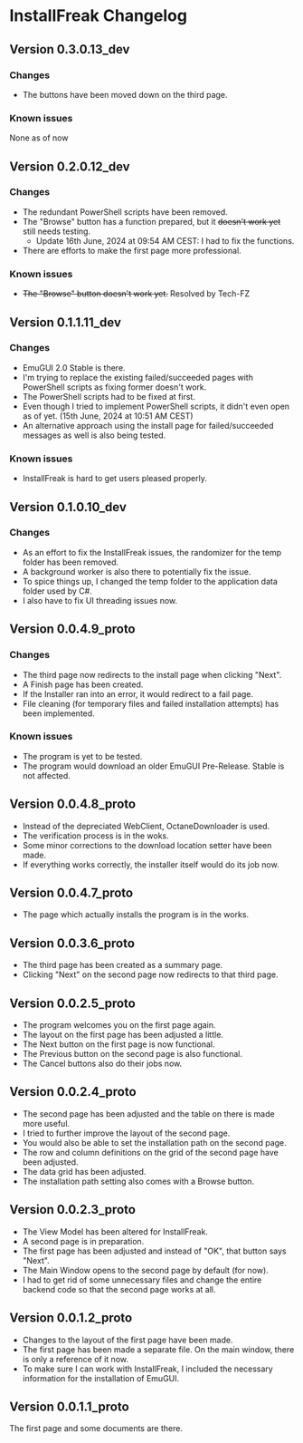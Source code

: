 # InstallFreak Changelog

## Version 0.3.0.13_dev

### Changes

- The buttons have been moved down on the third page.

### Known issues

None as of now

## Version 0.2.0.12_dev

### Changes

- The redundant PowerShell scripts have been removed.
- The "Browse" button has a function prepared, but it ~~doesn't work yet~~ still needs testing.
    - Update 16th June, 2024 at 09:54 AM CEST: I had to fix the functions.
- There are efforts to make the first page more professional.

### Known issues

- ~~The "Browse" button doesn't work yet.~~ Resolved by Tech-FZ

## Version 0.1.1.11_dev

### Changes

- EmuGUI 2.0 Stable is there.
- I'm trying to replace the existing failed/succeeded pages with PowerShell scripts as fixing former doesn't work.
- The PowerShell scripts had to be fixed at first.
- Even though I tried to implement PowerShell scripts, it didn't even open as of yet. (15th June, 2024 at 10:51 AM CEST)
- An alternative approach using the install page for failed/succeeded messages as well is also being tested.

### Known issues

- InstallFreak is hard to get users pleased properly.

## Version 0.1.0.10_dev

### Changes

- As an effort to fix the InstallFreak issues, the randomizer for the temp folder has been removed.
- A background worker is also there to potentially fix the issue.
- To spice things up, I changed the temp folder to the application data folder used by C#.
- I also have to fix UI threading issues now.

## Version 0.0.4.9_proto

### Changes

- The third page now redirects to the install page when clicking "Next".
- A Finish page has been created.
- If the Installer ran into an error, it would redirect to a fail page.
- File cleaning (for temporary files and failed installation attempts) has been implemented.

### Known issues

- The program is yet to be tested.
- The program would download an older EmuGUI Pre-Release. Stable is not affected.

## Version 0.0.4.8_proto

- Instead of the depreciated WebClient, OctaneDownloader is used.
- The verification process is in the woks.
- Some minor corrections to the download location setter have been made.
- If everything works correctly, the installer itself would do its job now.

## Version 0.0.4.7_proto

- The page which actually installs the program is in the works.

## Version 0.0.3.6_proto

- The third page has been created as a summary page.
- Clicking "Next" on the second page now redirects to that third page.

## Version 0.0.2.5_proto

- The program welcomes you on the first page again.
- The layout on the first page has been adjusted a little.
- The Next button on the first page is now functional.
- The Previous button on the second page is also functional.
- The Cancel buttons also do their jobs now.

## Version 0.0.2.4_proto

- The second page has been adjusted and the table on there is made more useful.
- I tried to further improve the layout of the second page.
- You would also be able to set the installation path on the second page.
- The row and column definitions on the grid of the second page have been adjusted.
- The data grid has been adjusted.
- The installation path setting also comes with a Browse button.

## Version 0.0.2.3_proto

- The View Model has been altered for InstallFreak.
- A second page is in preparation.
- The first page has been adjusted and instead of "OK", that button says "Next".
- The Main Window opens to the second page by default (for now).
- I had to get rid of some unnecessary files and change the entire backend code so that the second page works at all.

## Version 0.0.1.2_proto

- Changes to the layout of the first page have been made.
- The first page has been made a separate file. On the main window, there is only a reference of it now.
- To make sure I can work with InstallFreak, I included the necessary information for the installation of EmuGUI.

## Version 0.0.1.1_proto

The first page and some documents are there.